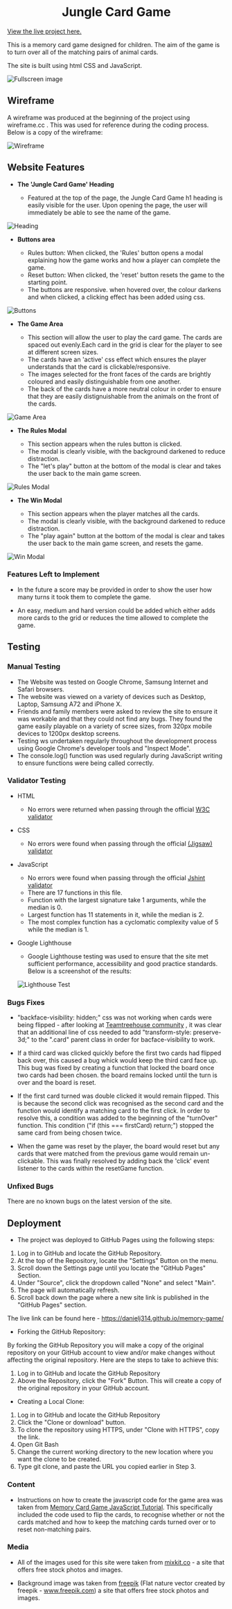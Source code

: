 <h1 align="center">Jungle Card Game</h1>

[View the live project here.](https://danielj314.github.io/memory-game/)

This is a memory card game designed for children. The aim of the game is to turn over all of the matching pairs of animal cards. 

The site is built using html CSS and JavaScript.

![Fullscreen image](assets/images/fullscreen.png)

## Wireframe
A wireframe was produced at the beginning of the project using wireframe.cc . This was used for reference during the coding process. Below is a copy of the wireframe:

![Wireframe](assets/images/wireframe.png)


## Website Features 


- __The 'Jungle Card Game' Heading__

  - Featured at the top of the page, the Jungle Card Game h1 heading is easily visible for the user. Upon opening the page, the user will immediately be able to see the name of the game.

![Heading](assets/images/title.png)

- __Buttons area__

  - Rules button: When clicked, the 'Rules' button opens a modal explaining how the game works and how a player can complete the game.
  - Reset button: When clicked, the 'reset' button resets the game to the starting point.
  - The buttons are responsive. when hovered over, the colour darkens and when clicked, a clicking effect has been added using css.

![Buttons](assets/images/buttons.png)

- __The Game Area__

  - This section will allow the user to play the card game. The cards are spaced out evenly.Each card in the grid is clear for the player to see at different screen sizes. 
  - The cards have an 'active' css effect which ensures the player understands that the card is clickable/responsive.
  - The images selected for the front faces of the cards are brightly coloured and easily distinguishable from one another.
  - The back of the cards have a more neutral colour in order to ensure that they are easily distignuishable from the animals on the front of the cards.

![Game Area](assets/images/game-area.png)


- __The Rules Modal__

  - This section appears when the rules button is clicked. 
  - The modal is clearly visible, with the background darkened to reduce distraction.
  - The "let's play" button at the bottom of the modal is clear and takes the user back to the main game screen.

![Rules Modal](assets/images/rules.png)

- __The Win Modal__

  - This section appears when the player matches all the cards. 
  - The modal is clearly visible, with the background darkened to reduce distraction.
  - The "play again" button at the bottom of the modal is clear and takes the user back to the main game screen, and resets the game.

![Win Modal](assets/images/win-modal.png)



### Features Left to Implement

- In the future a score may be provided in order to show the user how many turns it took them to complete the game.

- An easy, medium and hard version could be added which either adds more cards to the grid or reduces the time allowed to complete the game.

## Testing 

### Manual Testing

- The Website was tested on Google Chrome, Samsung Internet and Safari browsers.
- The website was viewed on a variety of devices such as Desktop, Laptop, Samsung A72 and iPhone X.
- Friends and family members were asked to review the site to ensure it was workable and that they could not find any bugs. They found the game easily playable on a variety of scree sizes, from 320px mobile devices to 1200px desktop screens.
- Testing ws undertaken regularly throughout the development process using Google Chrome's developer tools and "Inspect Mode". 
- The console.log() function was used regularly during JavaScript writing to ensure functions were being called correctly.


### Validator Testing 

- HTML
    - No errors were returned when passing through the official [W3C validator](https://validator.w3.org/nu/?doc=https%3A%2F%2Fdanielj314.github.io%2Fmemory-game%2F)

- CSS
    - No errors were found when passing through the official [(Jigsaw) validator](https://jigsaw.w3.org/css-validator/validator?uri=https%3A%2F%2Fdanielj314.github.io%2Fmemory-game%2F&profile=css3svg&usermedium=all&warning=1&vextwarning=&lang=en)

- JavaScript
    - No errors were found when passing through the official [Jshint validator](https://jshint.com/)
    - There are 17 functions in this file.
    - Function with the largest signature take 1 arguments, while the median is 0.
    - Largest function has 11 statements in it, while the median is 2.
    - The most complex function has a cyclomatic complexity value of 5 while the median is 1.

- Google Lighthouse
    - Google Lighthouse testing was used to ensure that the site met sufficient performance, accessibility and good practice standards. Below is a screenshot of the results:

    ![Lighthouse Test](assets/images/lighthouse.png)



###  Bugs Fixes

- "backface-visibility: hidden;" css was not working when cards were being flipped - after looking at [Teamtreehouse community](https://teamtreehouse.com/community/the-backfacevisibility-property-is-not-working) , it was clear that an additional line of css needed to add "transform-style: preserve-3d;"  to the ".card" parent class in order for bacface-visibility to work.

- If a third card was clicked quickly before the first two cards had flipped back over, this caused a bug whick would keep the third card face up. This bug was fixed by creating a function that locked the board once two cards had been chosen. the board remains locked until the turn is over and the board is reset.

- If the first card turned was double clicked it would remain flipped. This is because the second click was recognised as the second card and the function would identify a matching card to the first click. In order to resolve this, a condition was added to the beginning of the "turnOver" function. This condition ("if (this === firstCard) return;") stopped the same card from being chosen twice.


- When the game was reset by the player, the board would reset but any cards that were matched from the previous game would remain un-clickable. This was finally resolved by adding back the 'click' event listener to the cards within the resetGame function.


### Unfixed Bugs

There are no known bugs on the latest version of the site.



## Deployment

- The project was deployed to GitHub Pages using the following steps:

1. Log in to GitHub and locate the GitHub Repository.
2. At the top of the Repository, locate the "Settings" Button on the menu.
3. Scroll down the Settings page until you locate the "GitHub Pages" Section.
4. Under "Source", click the dropdown called "None" and select "Main".
5. The page will automatically refresh.
6. Scroll back down the page where a new  site link is published in the "GitHub Pages" section.

The live link can be found here - https://danielj314.github.io/memory-game/

- Forking the GitHub Repository:

By forking the GitHub Repository you will make a copy of the original repository on your GitHub account to view and/or make changes without affecting the original repository. Here are the steps to take to achieve this:

1. Log in to GitHub and locate the GitHub Repository
2. Above the Repository, click the "Fork" Button. This will create a copy of the original repository in your GitHub account.

- Creating a Local Clone:

1. Log in to GitHub and locate the GitHub Repository
2. Click the "Clone or download" button.
3. To clone the repository using HTTPS, under "Clone with HTTPS", copy the link.
4. Open Git Bash
5. Change the current working directory to the new location where you want the clone to be created.
6. Type git clone, and paste the URL you copied earlier in Step 3.

### Content 

- Instructions on how to create the javascript code for the game area was taken from [Memory Card Game JavaScript Tutorial](https://youtu.be/ZniVgo8U7ek). This specifically included the code used to flip the cards, to recognise whether or not the cards matched and how to keep the matching cards turned over or to reset non-matching pairs.


### Media

- All of the images used for this site were taken from [mixkit.co](https://mixkit.co/) - a site that offers free stock photos and images.

- Background image was taken from [freepik]("https://www.freepik.com/vectors/flat-nature") (Flat nature vector created by freepik - www.freepik.com) a site that offers free stock photos and images.

 
